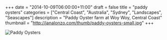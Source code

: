 +++
date = "2014-10-09T06:00:00+11:00"
draft = false
title = "paddy oysters"
categories = ["Central Coast", "Australia", "Sydney", "Landscapes", "Seascapes"]
description = "Paddy Oyster farm at Woy Woy, Central Coast"
thumbnail = "http://janalonzo.com/thumb/paddy-oysters-small.jpg"
+++

<img sizes="(max-width: 30em) 100%, (max-width: 50em) 50%,
            calc(33% - 100px)"
     srcset="/thumb/paddy-oysters.jpg 3200w,
             /thumb/paddy-oysters-large.jpg 2560w,
             /thumb/paddy-oysters-medium.jpg 2048w,
             /thumb/paddy-oysters-small.jpg 1024w,
             /thumb/paddy-oysters-xsmall.jpg 640w"
     src="/thumb/paddy-oysters-small.jpg"
     class="img-responsive caption__media"
     alt="Paddy Oysters"
     itemprop="image"/>
